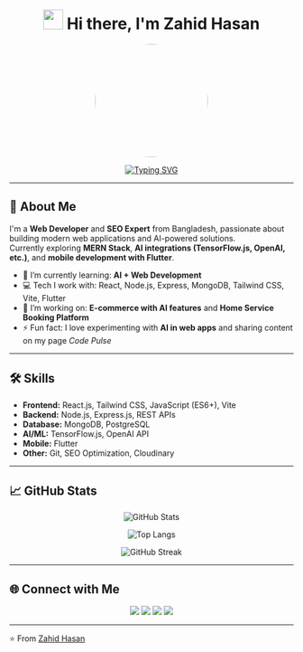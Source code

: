 <div align="center">

# <img src="https://media.giphy.com/media/hvRJCLFzcasrR4ia7z/giphy.gif" width="35"> Hi there, I'm Zahid Hasan  

<img src="https://scontent.fdac27-1.fna.fbcdn.net/v/t39.30808-1/498592912_1388778059037765_7573106393754432628_n.jpg?stp=dst-jpg_s200x200_tt6&_nc_cat=109&ccb=1-7&_nc_sid=e99d92&_nc_eui2=AeGIggqfcM5nrOFqDOqimghfHdAcp7cb89wd0Byntxvz3Jw9MZ__rePGhC5MW4ce_ceBrpLzUpkKT61IlrSTXxvJ&_nc_ohc=m6k2vumr37gQ7kNvwHPYUkX&_nc_oc=AdmSMI1_CzZlA8myjtz2AtvKVzWJMHfzMd0O9qkV7rc2uy0rl_WD3Nr9Z-nlkpeBPxE&_nc_zt=24&_nc_ht=scontent.fdac27-1.fna&_nc_gid=G3wHPIy5oAFyNTfl-Gkheg&oh=00_AfVf1jGKlyQCurR8bzJoJuGDD8aK8QVGbkeIfn4F_ns3Rw&oe=68AA89EF" width="200" style="border-radius:50%" />

[![Typing SVG](https://readme-typing-svg.herokuapp.com?font=Fira+Code&size=25&pause=1000&color=36BCF7&center=true&vCenter=true&width=600&lines=Web+Developer+%F0%9F%92%BB;SEO+Expert+%F0%9F%94%8D;AI+Enthusiast+%F0%9F%A4%96;Always+learning+new+tech+%F0%9F%9A%80)](https://git.io/typing-svg)

</div>

---

## 🚀 About Me  
I'm a **Web Developer** and **SEO Expert** from Bangladesh, passionate about building modern web applications and AI-powered solutions.  
Currently exploring **MERN Stack**, **AI integrations (TensorFlow.js, OpenAI, etc.)**, and **mobile development with Flutter**.  

- 🌱 I’m currently learning: **AI + Web Development**  
- 💻 Tech I work with: React, Node.js, Express, MongoDB, Tailwind CSS, Vite, Flutter  
- 🔭 I’m working on: **E-commerce with AI features** and **Home Service Booking Platform**  
- ⚡ Fun fact: I love experimenting with **AI in web apps** and sharing content on my page *Code Pulse*  

---

## 🛠️ Skills  
- **Frontend:** React.js, Tailwind CSS, JavaScript (ES6+), Vite  
- **Backend:** Node.js, Express.js, REST APIs  
- **Database:** MongoDB, PostgreSQL  
- **AI/ML:** TensorFlow.js, OpenAI API  
- **Mobile:** Flutter  
- **Other:** Git, SEO Optimization, Cloudinary  

---

## 📈 GitHub Stats  
<p align="center">
  <img src="https://github-readme-stats.vercel.app/api?username=zahidnubcse&show_icons=true&theme=radical" alt="GitHub Stats" />
</p>

<p align="center">
  <img src="https://github-readme-stats.vercel.app/api/top-langs/?username=zahidnubcse&layout=compact&theme=radical" alt="Top Langs" />
</p>

<p align="center">
  <img src="https://streak-stats.demolab.com?user=zahidnubcse&theme=radical&hide_border=true" alt="GitHub Streak" />
</p>

---

## 🌐 Connect with Me  
<p align="center">
  <a href="#"><img src="https://img.shields.io/badge/Portfolio-000000?style=for-the-badge&logo=vercel&logoColor=white" /></a>
  <a href="https://linkedin.com/in/yourlinkedin"><img src="https://img.shields.io/badge/LinkedIn-0077B5?style=for-the-badge&logo=linkedin&logoColor=white" /></a>
  <a href="https://facebook.com/CodePulse"><img src="https://img.shields.io/badge/Facebook-1877F2?style=for-the-badge&logo=facebook&logoColor=white" /></a>
  <a href="mailto:your.email@example.com"><img src="https://img.shields.io/badge/Email-D14836?style=for-the-badge&logo=gmail&logoColor=white" /></a>
</p>

---

⭐️ From [Zahid Hasan](https://github.com/zahidnubcse)  
